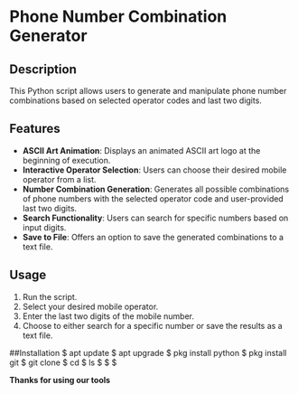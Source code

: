 # Phone Number Combination Generator

## Description
This Python script allows users to generate and manipulate phone number combinations based on selected operator codes and last two digits.

## Features
- **ASCII Art Animation**: Displays an animated ASCII art logo at the beginning of execution.
- **Interactive Operator Selection**: Users can choose their desired mobile operator from a list.
- **Number Combination Generation**: Generates all possible combinations of phone numbers with the selected operator code and user-provided last two digits.
- **Search Functionality**: Users can search for specific numbers based on input digits.
- **Save to File**: Offers an option to save the generated combinations to a text file.

## Usage
1. Run the script.
2. Select your desired mobile operator.
3. Enter the last two digits of the mobile number.
4. Choose to either search for a specific number or save the results as a text file.
   

##Installation 
$ apt update 
$ apt upgrade 
$ pkg install python 
$ pkg install git 
$ git clone 
$ cd 
$ ls 
$
$
$


****Thanks for using our tools****
